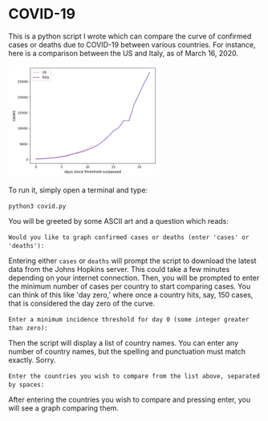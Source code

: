 # COVID-19

This is a python script I wrote which can compare the curve of confirmed cases or deaths due to COVID-19 between various countries. For instance, here is a comparison between the US and Italy, as of March 16, 2020.

<img src="curve.png" width="300" />

To run it, simply open a terminal and type:

```python3 covid.py```

You will be greeted by some ASCII art and a question which reads:

```Would you like to graph confirmed cases or deaths (enter 'cases' or 'deaths'):```

Entering either `cases` or `deaths` will prompt the script to download the latest data from the Johns Hopkins server. This could take a few minutes depending on your internet connection. Then, you will be prompted to enter the minimum number of cases per country to start comparing cases. You can think of this like 'day zero,' where once a country hits, say, 150 cases, that is considered the day zero of the curve. 

```Enter a minimum incidence threshold for day 0 (some integer greater than zero):```

Then the script will display a list of country names. You can enter any number of country names, but the spelling and punctuation must match exactly. Sorry.

```Enter the countries you wish to compare from the list above, separated by spaces:```

After entering the countries you wish to compare and pressing enter, you will see a graph comparing them.
